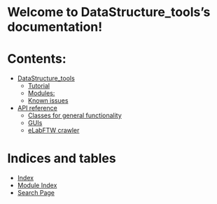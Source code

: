 <!-- DataStructure_tools documentation master file, created by
sphinx-quickstart on Fri Sep 20 17:21:42 2024.
You can adapt this file completely to your liking, but it should at least
contain the root `toctree` directive. -->

# Welcome to DataStructure_tools’s documentation!

# Contents:

* [DataStructure_tools](README.md)
  * [Tutorial](README.md#tutorial)
  * [Modules:](README.md#modules)
  * [Known issues](README.md#known-issues)
* [API reference](api.md)
  * [Classes for general functionality](api.md#module-datastructure_tools.utils)
  * [GUIs](api.md#guis)
  * [eLabFTW crawler](api.md#module-datastructure_tools.eLabFTW_api_utils)

# Indices and tables

* [Index](genindex.md)
* [Module Index](py-modindex.md)
* [Search Page](search.md)
